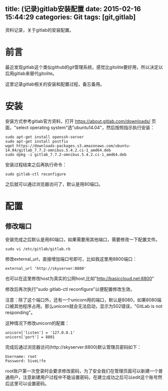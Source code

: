 title: (记录)gitlab安装配置
date: 2015-02-16 15:44:29
categories: Git
tags: [git,gitlab]
---

资料记录，关于gitlab的安装配置。

<!--more-->

#  前言

最近发现gitlab这个类似github的git管理系统，感觉比gitolite要好用，所以决定以后用gitlab来替代gitolite。

这里记录gitlab相关的安装和配置过程，备忘备用。

# 安装

安装方式参考gitlab官方资料，打开 https://about.gitlab.com/downloads/ 页面，"select operating system"选"ubuntu14.04"，然后按照指示执行安装：

	sudo apt-get install openssh-server
	sudo apt-get install postfix
	wget https://downloads-packages.s3.amazonaws.com/ubuntu-14.04/gitlab_7.7.2-omnibus.5.4.2.ci-1_amd64.deb
	sudo dpkg -i gitlab_7.7.2-omnibus.5.4.2.ci-1_amd64.deb

安装过程结束之后再执行命令：

	sudo gitlab-ctl reconfigure

之后就可以通过浏览器访问了，默认是用80端口。

# 配置

## 修改端口

安装完成之后默认是用80端口，如果需要用其他端口，需要修改一下配置文件。

	sudo vi /etc/gitlab/gitlab.rb

修改external_url，直接增加端口号即可，比如我这里用8800端口：

	external_url 'http://skyserver:8800'

也可以在这里修改host为真实的公网host,比如"http://basiccloud.net:8800"

修改后再次执行"sudo gitlab-ctl reconfigure"以便配置修改生效。

注意：除了这个端口外，还有一个unicorn用的端口，默认是8080，如果8080端口被其他程序占用。那么unicorn就会无法启动，显示为502错误，"GitLab is not responding"。

这种情况下修改unicorn的配置：

	unicorn['listen'] = '127.0.0.1'
	unicorn['port'] = 8801

完成后通过浏览器访问(http://skyserver:8800)默认管理员密码如下：

	Username: root 
	Password: 5iveL!fe

root账户第一次登录时会要求修改密码，为了安全我们在管理页面可以新建一个普通用户，注意新建用户过程中不能设置密码，在建立成功之后可以edit这个账号然后这里可以设置密码。


